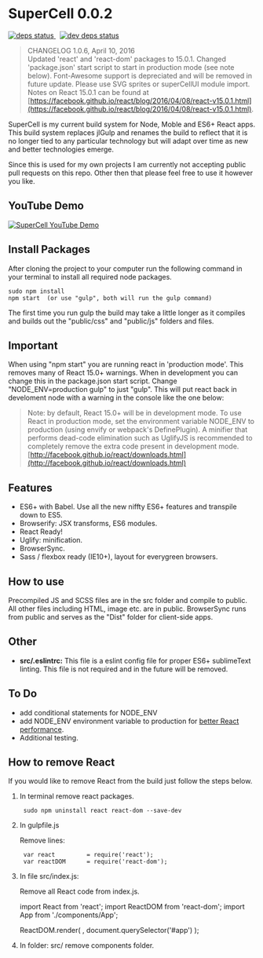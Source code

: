 # SuperCell 0.0.2

<a href="https://david-dm.org/joellongie/superCell">
  <img src="https://david-dm.org/joellongie/superCell/status.svg" alt="deps status"/>
</a>&nbsp;
<a href="https://david-dm.org/joellongie/superCell#info=devDependencies">
  <img src="https://david-dm.org/joellongie/superCell/dev-status.svg" alt="dev deps status"/>
</a>

> CHANGELOG 1.0.6, April 10, 2016     
> Updated 'react' and 'react-dom' packages to 15.0.1. Changed 'package.json' start script to start in production mode (see note below).  Font-Awesome support is depreciated and will be removed in future update.  Please use SVG sprites or superCellUI module import.  Notes on React 15.0.1 can be found at [https://facebook.github.io/react/blog/2016/04/08/react-v15.0.1.html](https://facebook.github.io/react/blog/2016/04/08/react-v15.0.1.html).


SuperCell is my current build system for Node, Moble and ES6+ React apps.  This build system replaces jlGulp and renames the build to reflect that it is no longer tied to any particular technology but will adapt over time as new and better technologies emerge.

Since this is used for my own projects I am currently not accepting public pull requests on this repo.  Other then that please feel free to use it however you like.

## YouTube Demo
[![SuperCell YouTube Demo](http://img.youtube.com/vi/bfuQAL1xkag/0.jpg)](https://www.youtube.com/watch?v=bfuQAL1xkag)

## Install Packages

After cloning the project to your computer run the following command in your terminal to install all required node packages.

	sudo npm install
	npm start  (or use "gulp", both will run the gulp command)

The first time you run gulp the build may take a little longer as it compiles and builds out the "public/css" and "public/js" folders and files.

## Important
When using "npm start" you are running react in 'production mode'.  This removes many of React 15.0+ warnings.  When in development you can change this in the package.json start script.  Change "NODE_ENV=production gulp" to just "gulp".  This will put react back in develoment node with a warning in the console like the one below:

> Note: by default, React 15.0+ will be in development mode. To use React in production mode, set the environment variable NODE_ENV to production (using envify or webpack's DefinePlugin). A minifier that performs dead-code elimination such as UglifyJS is recommended to completely remove the extra code present in development mode. [http://facebook.github.io/react/downloads.html](http://facebook.github.io/react/downloads.html)


## Features

- ES6+ with Babel.  Use all the new niffty ES6+ features and transpile down to ES5.
- Browserify: JSX transforms, ES6 modules.
- React Ready!
- Uglify: minification.
- BrowserSync.
- Sass / flexbox ready (IE10+), layout for everygreen browsers.

## How to use

Precompiled JS and SCSS files are in the src folder and compile to public.  All other files including HTML, image etc. are in public.  BrowserSync runs from public and serves as the "Dist" folder for client-side apps.

## Other

- **src/.eslintrc:**  This file is a eslint config file for proper ES6+ sublimeText linting.  This file is not required and in the future will be removed.


## To Do
- add conditional statements for NODE_ENV
- add NODE_ENV environment variable to production for [better React performance](https://facebook.github.io/react/blog/2015/10/07/react-v0.14.html#installation).
- Additional testing.

## How to remove React
If you would like to remove React from the build just follow the steps below.

1. In terminal remove react packages.

		sudo npm uninstall react react-dom --save-dev

2. In gulpfile.js

	Remove lines:

		var react         = require('react');
		var reactDOM      = require('react-dom');

3. In file src/index.js:

	Remove all React code from index.js.

      import React from 'react';
      import ReactDOM from 'react-dom';
      import App from './components/App';

      ReactDOM.render(
          <App phrase='React Component!'/>,
          document.querySelector('#app')
      );

6. In folder: src/ remove components folder.

